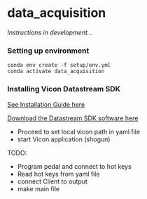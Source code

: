 # data_acquisition

_Instructions in development..._

### Setting up environment

    conda env create -f setup/env.yml
    conda activate data_acquisition


### Installing Vicon Datastream SDK

[See Installation Guide here](https://docs.vicon.com/display/DSSDK111/Vicon+DataStream+SDK+Quick+Start+Guide+for+Python)

[Download the Datastream SDK software here](https://www.vicon.com/software/datastream-sdk/)

- Proceed to set local vicon path in yaml file
- start Vicon application (shogun) 


TODO: 
- Program pedal and connect to hot keys
- Read hot keys from yaml file 
- connect Client to output 
- make main file 